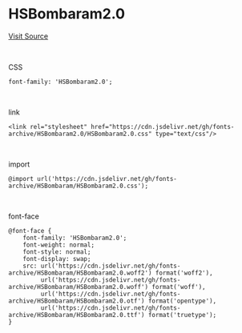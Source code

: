 # HSBombaram2.0

[Visit Source](https://blog.naver.com/hp0/221074080319)

&nbsp;

CSS

```
font-family: 'HSBombaram2.0';
```

&nbsp;

link

```
<link rel="stylesheet" href="https://cdn.jsdelivr.net/gh/fonts-archive/HSBombaram2.0/HSBombaram2.0.css" type="text/css"/>
```

&nbsp;

import

```
@import url('https://cdn.jsdelivr.net/gh/fonts-archive/HSBombaram/HSBombaram2.0.css');
```

&nbsp;

font-face

```
@font-face {
    font-family: 'HSBombaram2.0';
    font-weight: normal;
    font-style: normal;
    font-display: swap;
    src: url('https://cdn.jsdelivr.net/gh/fonts-archive/HSBombaram/HSBombaram2.0.woff2') format('woff2'),
         url('https://cdn.jsdelivr.net/gh/fonts-archive/HSBombaram/HSBombaram2.0.woff') format('woff'),
         url('https://cdn.jsdelivr.net/gh/fonts-archive/HSBombaram/HSBombaram2.0.otf') format('opentype'),
         url('https://cdn.jsdelivr.net/gh/fonts-archive/HSBombaram/HSBombaram2.0.ttf') format('truetype');
}
```
